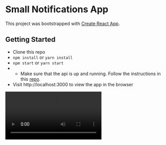# Small Notifications App

This project was bootstrapped with [Create React App](https://github.com/facebook/create-react-app).

## Getting Started

* Clone this repo
* `npm install` or `yarn install`
* `npm start` or `yarn start`
* * Make sure that the api is up and running. Follow the instructions in this [repo](https://github.com/scottalexandra/notifications_api).
* Visit http://localhost:3000 to view the app in the browser

![](file:///Users/alexandrascott/Downloads/screen-recorder-wed-may-25-2022-16-50-45.webm)
